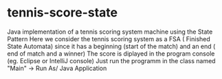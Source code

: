 # tennis-score-state
Java implementation of a tennis scoring system machine using the State Pattern
Here we consider the tennis scoring system as a FSA ( Finished State Automata) since it has a beginning (start of the match) and an end ( end of match and a winner)
The score is diplayed in the program console (eg. Eclipse  or IntelliJ console)
Just run the programm in the class named "Main" -> Run As/ Java Application
